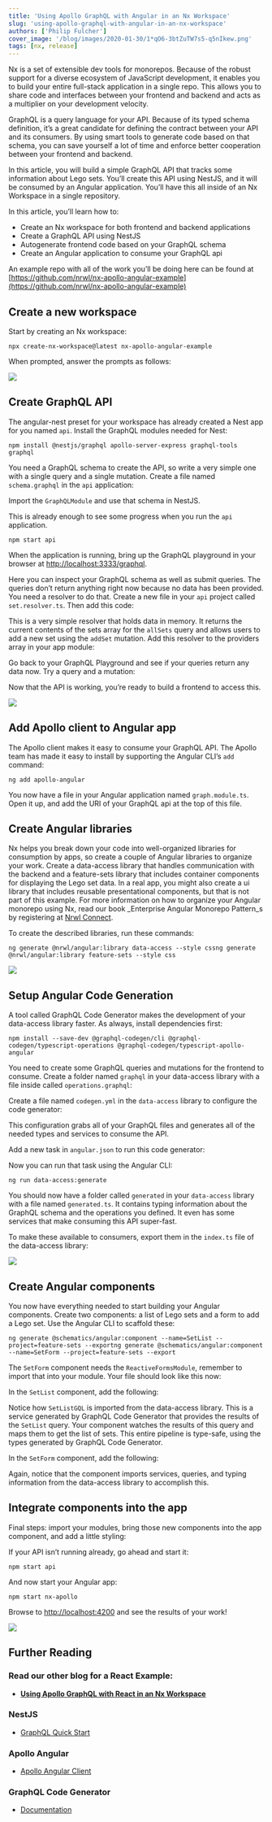 ```yaml
---
title: 'Using Apollo GraphQL with Angular in an Nx Workspace'
slug: 'using-apollo-graphql-with-angular-in-an-nx-workspace'
authors: ['Philip Fulcher']
cover_image: '/blog/images/2020-01-30/1*qO6-3btZuTW7s5-q5nIkew.png'
tags: [nx, release]
---
```


Nx is a set of extensible dev tools for monorepos. Because of the robust support for a diverse ecosystem of JavaScript development, it enables you to build your entire full-stack application in a single repo. This allows you to share code and interfaces between your frontend and backend and acts as a multiplier on your development velocity.

GraphQL is a query language for your API. Because of its typed schema definition, it’s a great candidate for defining the contract between your API and its consumers. By using smart tools to generate code based on that schema, you can save yourself a lot of time and enforce better cooperation between your frontend and backend.

In this article, you will build a simple GraphQL API that tracks some information about Lego sets. You’ll create this API using NestJS, and it will be consumed by an Angular application. You’ll have this all inside of an Nx Workspace in a single repository.

In this article, you’ll learn how to:

- Create an Nx workspace for both frontend and backend applications
- Create a GraphQL API using NestJS
- Autogenerate frontend code based on your GraphQL schema
- Create an Angular application to consume your GraphQL api

An example repo with all of the work you’ll be doing here can be found at [https://github.com/nrwl/nx-apollo-angular-example](https://github.com/nrwl/nx-apollo-angular-example)

## Create a new workspace

Start by creating an Nx workspace:

```shell
npx create-nx-workspace@latest nx-apollo-angular-example
```

When prompted, answer the prompts as follows:

![](/blog/images/2020-01-30/1*17U-yzBfoMgkFpuawnmUnw.avif)

## Create GraphQL API

The angular-nest preset for your workspace has already created a Nest app for you named `api`. Install the GraphQL modules needed for Nest:

```shell
npm install @nestjs/graphql apollo-server-express graphql-tools graphql
```

You need a GraphQL schema to create the API, so write a very simple one with a single query and a single mutation. Create a file named `schema.graphql` in the `api` application:

Import the `GraphQLModule` and use that schema in NestJS.

This is already enough to see some progress when you run the `api` application.

```shell
npm start api
```

When the application is running, bring up the GraphQL playground in your browser at [http://localhost:3333/graphql](http://localhost:3333/graphql).

Here you can inspect your GraphQL schema as well as submit queries. The queries don’t return anything right now because no data has been provided. You need a resolver to do that. Create a new file in your `api` project called `set.resolver.ts`. Then add this code:

This is a very simple resolver that holds data in memory. It returns the current contents of the sets array for the `allSets` query and allows users to add a new set using the `addSet` mutation. Add this resolver to the providers array in your app module:

Go back to your GraphQL Playground and see if your queries return any data now. Try a query and a mutation:

Now that the API is working, you’re ready to build a frontend to access this.

![](/blog/images/2020-01-30/1*JiTff85gB4lKHtAhykBGKQ.avif)

## Add Apollo client to Angular app

The Apollo client makes it easy to consume your GraphQL API. The Apollo team has made it easy to install by supporting the Angular CLI’s `add` command:

```shell
ng add apollo-angular
```

You now have a file in your Angular application named `graph.module.ts`. Open it up, and add the URI of your GraphQL api at the top of this file.

## Create Angular libraries

Nx helps you break down your code into well-organized libraries for consumption by apps, so create a couple of Angular libraries to organize your work. Create a data-access library that handles communication with the backend and a feature-sets library that includes container components for displaying the Lego set data. In a real app, you might also create a ui library that includes reusable presentational components, but that is not part of this example. For more information on how to organize your Angular monorepo using Nx, read our book \_Enterprise Angular Monorepo Pattern_s by registering at [Nrwl Connect](https://connect.nrwl.io/).

To create the described libraries, run these commands:

```shell
ng generate @nrwl/angular:library data-access --style cssng generate @nrwl/angular:library feature-sets --style css
```

![](/blog/images/2020-01-30/1*pt9Ku64TL06IF6O18CT8rA.avif)

## Setup Angular Code Generation

A tool called GraphQL Code Generator makes the development of your data-access library faster. As always, install dependencies first:

```shell
npm install --save-dev @graphql-codegen/cli @graphql-codegen/typescript-operations @graphql-codegen/typescript-apollo-angular
```

You need to create some GraphQL queries and mutations for the frontend to consume. Create a folder named `graphql` in your data-access library with a file inside called `operations.graphql`:

Create a file named `codegen.yml` in the `data-access` library to configure the code generator:

This configuration grabs all of your GraphQL files and generates all of the needed types and services to consume the API.

Add a new task in `angular.json` to run this code generator:

Now you can run that task using the Angular CLI:

```shell
ng run data-access:generate
```

You should now have a folder called `generated` in your `data-access` library with a file named `generated.ts`. It contains typing information about the GraphQL schema and the operations you defined. It even has some services that make consuming this API super-fast.

To make these available to consumers, export them in the `index.ts` file of the data-access library:

![](/blog/images/2020-01-30/1*nbJ41jD1-r2Oe6FsLjKaOg.avif)

## Create Angular components

You now have everything needed to start building your Angular components. Create two components: a list of Lego sets and a form to add a Lego set. Use the Angular CLI to scaffold these:

```shell
ng generate @schematics/angular:component --name=SetList --project=feature-sets --exportng generate @schematics/angular:component --name=SetForm --project=feature-sets --export
```

The `SetForm` component needs the `ReactiveFormsModule`, remember to import that into your module. Your file should look like this now:

In the `SetList` component, add the following:

Notice how `SetListGQL` is imported from the data-access library. This is a service generated by GraphQL Code Generator that provides the results of the `SetList` query. Your component watches the results of this query and maps them to get the list of sets. This entire pipeline is type-safe, using the types generated by GraphQL Code Generator.

In the `SetForm` component, add the following:

Again, notice that the component imports services, queries, and typing information from the data-access library to accomplish this.

## Integrate components into the app

Final steps: import your modules, bring those new components into the app component, and add a little styling:

If your API isn’t running already, go ahead and start it:

```shell
npm start api
```

And now start your Angular app:

```shell
npm start nx-apollo
```

Browse to [http://localhost:4200](http://localhost:4200) and see the results of your work!

![](/blog/images/2020-01-30/1*xinJYjJKdIwUDScdRVodcQ.avif)

## Further Reading

### Read our other blog for a React Example:

- [**Using Apollo GraphQL with React in an Nx Workspace**](/blog/using-apollo-graphql-with-react-in-an-nx-workspace)

### NestJS

- [GraphQL Quick Start](https://docs.nestjs.com/graphql/quick-start)

### Apollo Angular

- [Apollo Angular Client](https://www.apollographql.com/docs/angular/)

### GraphQL Code Generator

- [Documentation](https://graphql-code-generator.com/)
